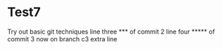 # Test7
Try out basic git techniques
line three *** of commit 2
line four ***** of commit 3
now on branch c3 
extra line
